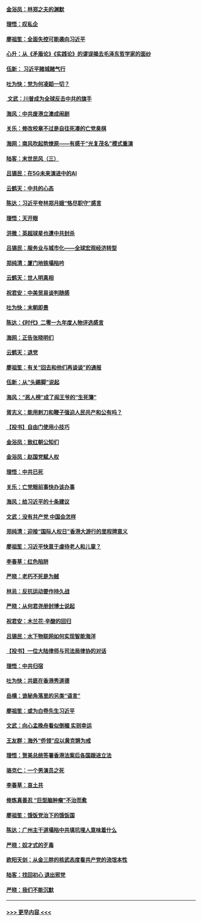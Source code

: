 #### [金浴凤：林郑之夫的渊默](../pages/nsc993/n11737735.md?t=12220722) 
#### [理悟：叹私企](../pages/nsc993/n11737715.md?t=12220722) 
#### [廖祖笙：全面失控可能袭向习近平](../pages/nsc993/n11737704.md?t=12220722) 
#### [心升：从《矛盾论》《实践论》的谬误揭去毛泽东哲学家的面纱](../pages/nsc993/n11736962.md?t=12220722) 
#### [伍新： 习近平赌城赌气行](../pages/nsc993/n11736929.md?t=12220722) 
#### [吐为快：党为何凌蹈一切？](../pages/nsc993/n11736915.md?t=12220722) 
#### [ 文武：川普成为全球反击中共的旗手](../pages/nsc993/n11736882.md?t=12220722) 
#### [海风：中共废港立澳成闹剧](../pages/nsc993/n11735857.md?t=12220722) 
#### [关乐：修改校章不过是自往死凑的亡党臭棋](../pages/nsc993/n11735097.md?t=12220722) 
#### [海网：南风吹起势燎原——有感于“光复茂名”模式重演](../pages/nsc993/n11732308.md?t=12220722) 
#### [陆客：末世民风（三）](../pages/nsc993/n11732211.md?t=12220722) 
#### [吕锡民：在5G未来演进中的AI](../pages/nsc993/n11730010.md?t=12220722) 
#### [云鹤天：中共的心态](../pages/nsc993/n11729906.md?t=12220722) 
#### [陈达：习近平夸林郑月娥“恪尽职守”感言](../pages/nsc993/n11729881.md?t=12220722) 
#### [理悟：天开眼](../pages/nsc993/n11729699.md?t=12220722) 
#### [洪微：英超球星也遭中共封杀](../pages/nsc993/n11727243.md?t=12220722) 
#### [吕锡民：服务业与城市化——全球宏观经济转型](../pages/nsc993/n11725845.md?t=12220722) 
#### [郑纯清：厦门地铁塌陷吟](../pages/nsc993/n11725813.md?t=12220722) 
#### [云鹤天：世人明真相](../pages/nsc993/n11725621.md?t=12220722) 
#### [祝君安：中美贸易谈判随感](../pages/nsc993/n11725609.md?t=12220722) 
#### [吐为快：末朝即景](../pages/nsc993/n11723365.md?t=12220722) 
#### [陈达：《时代》二零一九年度人物评选感言](../pages/nsc993/n11723337.md?t=12220722) 
#### [海网：正告张晓明们](../pages/nsc993/n11723228.md?t=12220722) 
#### [云鹤天：退党](../pages/nsc993/n11723056.md?t=12220722) 
#### [廖祖笙：有关“回去和他们再谈谈”的通报](../pages/nsc993/n11722442.md?t=12220722) 
#### [伍新：从“头踢脚”说起](../pages/nsc993/n11722429.md?t=12220722) 
#### [海风：“恶人榜”成了阎王爷的“生死簿”](../pages/nsc993/n11722272.md?t=12220722) 
#### [胥志义：能用剌刀和鞭子强迫人民共产和公有吗？](../pages/nsc993/n11720569.md?t=12220722) 
#### [【投书】自由门使用小技巧](../pages/nsc993/n11720180.md?t=12220722) 
#### [金浴凤：致红朝公知们](../pages/nsc993/n11720563.md?t=12220722) 
#### [金浴凤：赵国党赋人权](../pages/nsc993/n11720533.md?t=12220722) 
#### [理悟：中共已死](../pages/nsc993/n11720233.md?t=12220722) 
#### [关乐：亡党眼前事快办该办事](../pages/nsc993/n11719160.md?t=12220722) 
#### [海风：给习近平的十条建议](../pages/nsc993/n11717616.md?t=12220722) 
#### [文武：没有共产党 中国会怎样](../pages/nsc993/n11717584.md?t=12220722) 
#### [郑纯清：迎接“国际人权日”香港大游行的里程牌意义](../pages/nsc993/n11717417.md?t=12220722) 
#### [廖祖笙：习近平快意于虐待老人和儿童？](../pages/nsc993/n11715313.md?t=12220722) 
#### [李春草：红色陷阱](../pages/nsc993/n11715029.md?t=12220722) 
#### [严晓：老朽不死是为贼](../pages/nsc993/n11712910.md?t=12220722) 
#### [林忌：反抗运动要作持久战](../pages/nsc993/n11712623.md?t=12220722) 
#### [严晓：从何君尧册封博士说起](../pages/nsc993/n11712465.md?t=12220722) 
#### [祝君安：木兰花·辛酸的回归](../pages/nsc993/n11712381.md?t=12220722) 
#### [吕锡民：水下物联网如何实现智能海洋](../pages/nsc993/n11711158.md?t=12220722) 
#### [【投书】一位大陆律师与司法局律协的对话](../pages/nsc993/n11709675.md?t=12220722) 
#### [理悟：中共归宿](../pages/nsc993/n11710059.md?t=12220722) 
#### [吐为快：共匪在香港秀道德](../pages/nsc993/n11709979.md?t=12220722) 
#### [岳横：诡秘角落里的另类“语言”](../pages/nsc993/n11709792.md?t=12220722) 
#### [廖祖笙：或为白卷先生习近平](../pages/nsc993/n11708330.md?t=12220722) 
#### [文武：向心孟晚舟看似倒楣 实则幸运](../pages/nsc993/n11708236.md?t=12220722) 
#### [王友群：海外“侨领”应以黄克锵为戒](../pages/nsc993/n11706176.md?t=12220722) 
#### [理悟：贺美总统签署香港法案后各国跟进立法](../pages/nsc993/n11706853.md?t=12220722) 
#### [骆克仁：一个男演员之死](../pages/nsc993/n11706677.md?t=12220722) 
#### [李春草：哀土共](../pages/nsc993/n11706255.md?t=12220722) 
#### [修炼真善忍 “巨型脑肿瘤”不治而愈](../pages/nsc993/n11705340.md?t=12220722) 
#### [廖祖笙：饿饭党治下的饿饭国](../pages/nsc993/n11705085.md?t=12220722) 
#### [陈达：广州主干道塌陷中共填坑埋人意味着什么](../pages/nsc993/n11705046.md?t=12220722) 
#### [严晓：奴才式的歹毒](../pages/nsc993/n11704826.md?t=12220722) 
#### [欧阳天剑：从金三胖的核武态度看共产党的流氓本性](../pages/nsc993/n11702238.md?t=12220722) 
#### [陆客：找回初心 退出邪党](../pages/nsc993/n11702213.md?t=12220722) 
#### [严晓：我们不能沉默](../pages/nsc993/n11702110.md?t=12220722) 

----
#### [ >>> 更早内容 <<< ](../indexes/nsc993-earlier.md)
